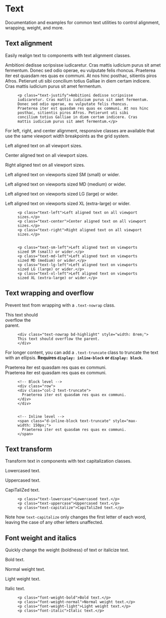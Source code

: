 <h1 class="bd-title" id="content">Text</h1>

<p class="bd-lead">Documentation and examples for common text utilities to control alignment, wrapping, weight, and more.</p>

<h2>Text alignment</h2>

<p>Easily realign text to components with text alignment classes.</p>

<div class="zc-example">
<p class="text-justify">Ambitioni dedisse scripsisse iudicaretur. Cras mattis iudicium purus sit amet fermentum. Donec sed odio operae, eu vulputate felis rhoncus. Praeterea iter est quasdam res quas ex communi. At nos hinc posthac, sitientis piros Afros. Petierunt uti sibi concilium totius Galliae in diem certam indicere. Cras mattis iudicium purus sit amet fermentum.</p>
</div>
<figure class="zc-highlight"><pre><code class="language-html" data-lang="html"><span class="nt">&lt;p</span> <span class="na">class=</span><span class="s">"text-justify"</span><span class="nt">&gt;</span>Ambitioni dedisse scripsisse iudicaretur. Cras mattis iudicium purus sit amet fermentum. Donec sed odio operae, eu vulputate felis rhoncus. Praeterea iter est quasdam res quas ex communi. At nos hinc posthac, sitientis piros Afros. Petierunt uti sibi concilium totius Galliae in diem certam indicere. Cras mattis iudicium purus sit amet fermentum.<span class="nt">&lt;/p&gt;</span></code></pre></figure>

<p>For left, right, and center alignment, responsive classes are available that use the same viewport width breakpoints as the grid system.</p>

<div class="zc-example">
  <p class="text-left">Left aligned text on all viewport sizes.</p>
  <p class="text-center">Center aligned text on all viewport sizes.</p>
  <p class="text-right">Right aligned text on all viewport sizes.</p>

  <p class="text-sm-left">Left aligned text on viewports sized SM (small) or wider.</p>
  <p class="text-md-left">Left aligned text on viewports sized MD (medium) or wider.</p>
  <p class="text-lg-left">Left aligned text on viewports sized LG (large) or wider.</p>
  <p class="text-xl-left">Left aligned text on viewports sized XL (extra-large) or wider.</p>
</div>

<figure class="zc-highlight"><pre><code class="language-html" data-lang="html"><span class="nt">&lt;p</span> <span class="na">class=</span><span class="s">"text-left"</span><span class="nt">&gt;</span>Left aligned text on all viewport sizes.<span class="nt">&lt;/p&gt;</span>
<span class="nt">&lt;p</span> <span class="na">class=</span><span class="s">"text-center"</span><span class="nt">&gt;</span>Center aligned text on all viewport sizes.<span class="nt">&lt;/p&gt;</span>
<span class="nt">&lt;p</span> <span class="na">class=</span><span class="s">"text-right"</span><span class="nt">&gt;</span>Right aligned text on all viewport sizes.<span class="nt">&lt;/p&gt;</span>
<br>
<span class="nt">&lt;p</span> <span class="na">class=</span><span class="s">"text-sm-left"</span><span class="nt">&gt;</span>Left aligned text on viewports sized SM (small) or wider.<span class="nt">&lt;/p&gt;</span>
<span class="nt">&lt;p</span> <span class="na">class=</span><span class="s">"text-md-left"</span><span class="nt">&gt;</span>Left aligned text on viewports sized MD (medium) or wider.<span class="nt">&lt;/p&gt;</span>
<span class="nt">&lt;p</span> <span class="na">class=</span><span class="s">"text-lg-left"</span><span class="nt">&gt;</span>Left aligned text on viewports sized LG (large) or wider.<span class="nt">&lt;/p&gt;</span>
<span class="nt">&lt;p</span> <span class="na">class=</span><span class="s">"text-xl-left"</span><span class="nt">&gt;</span>Left aligned text on viewports sized XL (extra-large) or wider.<span class="nt">&lt;/p&gt;</span></code></pre></figure>

<h2>Text wrapping and overflow</h2>

<p>Prevent text from wrapping with a <code class="highlighter-rouge">.text-nowrap</code> class.</p>

<div class="zc-example">
<div class="text-nowrap zc-highlight" style="width: 8rem;">
This text should overflow the parent.
</div>
</div>
<figure class="zc-highlight"><pre><code class="language-html" data-lang="html"><span class="nt">&lt;div</span> <span class="na">class=</span><span class="s">"text-nowrap bd-highlight"</span> <span class="na">style=</span><span class="s">"width: 8rem;"</span><span class="nt">&gt;</span>
This text should overflow the parent.
<span class="nt">&lt;/div&gt;</span></code></pre></figure>

<p>For longer content, you can add a <code class="highlighter-rouge">.text-truncate</code> class to truncate the text with an ellipsis. <strong>Requires <code class="highlighter-rouge">display: inline-block</code> or <code class="highlighter-rouge">display: block</code>.</strong></p>

<div class="zc-example">
<!-- Block level -->
<div class="row">
<div class="col-2 text-truncate">
  Praeterea iter est quasdam res quas ex communi.
</div>
</div>

<!-- Inline level -->
<span class="d-inline-block text-truncate" style="max-width: 150px;">
Praeterea iter est quasdam res quas ex communi.
</span>
</div>
<figure class="zc-highlight"><pre><code class="language-html" data-lang="html"><span class="c">&lt;!-- Block level --&gt;</span>
<span class="nt">&lt;div</span> <span class="na">class=</span><span class="s">"row"</span><span class="nt">&gt;</span>
<span class="nt">&lt;div</span> <span class="na">class=</span><span class="s">"col-2 text-truncate"</span><span class="nt">&gt;</span>
  Praeterea iter est quasdam res quas ex communi.
<span class="nt">&lt;/div&gt;</span>
<span class="nt">&lt;/div&gt;</span>
<br>
<span class="c">&lt;!-- Inline level --&gt;</span>
<span class="nt">&lt;span</span> <span class="na">class=</span><span class="s">"d-inline-block text-truncate"</span> <span class="na">style=</span><span class="s">"max-width: 150px;"</span><span class="nt">&gt;</span>
  Praeterea iter est quasdam res quas ex communi.
<span class="nt">&lt;/span&gt;</span></code></pre></figure>

<h2>Text transform</h2>

<p>Transform text in components with text capitalization classes.</p>

<div class="zc-example">
<p class="text-lowercase">Lowercased text.</p>
<p class="text-uppercase">Uppercased text.</p>
<p class="text-capitalize">CapiTaliZed text.</p>
</div>
<figure class="zc-highlight"><pre><code class="language-html" data-lang="html"><span class="nt">&lt;p</span> <span class="na">class=</span><span class="s">"text-lowercase"</span><span class="nt">&gt;</span>Lowercased text.<span class="nt">&lt;/p&gt;</span>
<span class="nt">&lt;p</span> <span class="na">class=</span><span class="s">"text-uppercase"</span><span class="nt">&gt;</span>Uppercased text.<span class="nt">&lt;/p&gt;</span>
<span class="nt">&lt;p</span> <span class="na">class=</span><span class="s">"text-capitalize"</span><span class="nt">&gt;</span>CapiTaliZed text.<span class="nt">&lt;/p&gt;</span></code></pre></figure>

<p>Note how <code class="highlighter-rouge">text-capitalize</code> only changes the first letter of each word, leaving the case of any other letters unaffected.</p>

<h2>Font weight and italics</h2>

<p>Quickly change the weight (boldness) of text or italicize text.</p>

<div class="zc-example">
<p class="font-weight-bold">Bold text.</p>
<p class="font-weight-normal">Normal weight text.</p>
<p class="font-weight-light">Light weight text.</p>
<p class="font-italic">Italic text.</p>
</div>
<figure class="zc-highlight"><pre><code class="language-html" data-lang="html"><span class="nt">&lt;p</span> <span class="na">class=</span><span class="s">"font-weight-bold"</span><span class="nt">&gt;</span>Bold text.<span class="nt">&lt;/p&gt;</span>
<span class="nt">&lt;p</span> <span class="na">class=</span><span class="s">"font-weight-normal"</span><span class="nt">&gt;</span>Normal weight text.<span class="nt">&lt;/p&gt;</span>
<span class="nt">&lt;p</span> <span class="na">class=</span><span class="s">"font-weight-light"</span><span class="nt">&gt;</span>Light weight text.<span class="nt">&lt;/p&gt;</span>
<span class="nt">&lt;p</span> <span class="na">class=</span><span class="s">"font-italic"</span><span class="nt">&gt;</span>Italic text.<span class="nt">&lt;/p&gt;</span></code></pre></figure>